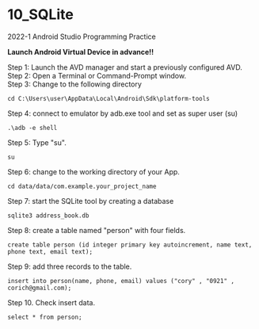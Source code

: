 # 10_SQLite
2022-1 Android Studio Programming Practice

**Launch Android Virtual Device in advance!!**
 
Step 1: Launch the AVD manager and start a previously configured AVD.  
Step 2: Open a Terminal or Command-Prompt window.  
Step 3: Change to the following directory   
```
cd C:\Users\user\AppData\Local\Android\Sdk\platform-tools
```

Step 4: connect to emulator by adb.exe tool and set as super user (su)  
```
.\adb -e shell
```

Step 5: Type "su".
```
su
```

Step 6: change to the working directory of your App. 
```
cd data/data/com.example.your_project_name
```

Step 7: start the SQLite tool by creating a database 
```
sqlite3 address_book.db
```

Step 8: create a table named "person" with four fields. 
```
create table person (id integer primary key autoincrement, name text, phone text, email text);
```

Step 9: add three records to the table.  
```
insert into person(name, phone, email) values ("cory" , "0921" , corich@gmail.com);
```
Step 10. Check insert data.
```
select * from person;
```

